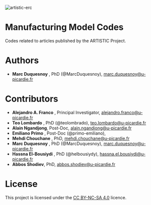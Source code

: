 ![artistic-erc](https://user-images.githubusercontent.com/50483699/86449612-b9113980-bd18-11ea-8ee0-ddd5cf7326a4.png)

Manufacturing Model Codes
========================================================
Codes related to articles published by the ARTISTIC Project.
 
 Authors
 ========================================================
  - **Marc Duquesnoy** , PhD (@MarcDuquesnoy), marc.duquesnoy@u-picardie.fr
  
 Contributors
========================================================
  - **Alejandro A. Franco** , Principal Investigator, alejandro.franco@u-picardie.fr
  - **Teo Lombardo** , PhD (@teolombrado), teo.lombardo@u-picardie.fr
  - **Alain Ngandjong**, Post-Doc, alain.ngandjong@u-picardie.fr
  - **Emiliano Primo** , Post-Doc (@primo-emiliano),
  - **Mehdi Chouchane** , PhD, mehdi.chouchane@u-picardie.fr
  - **Marc Duquesnoy** , PhD (@MarcDuquesnoy), marc.duquesnoy@u-picardie.fr
  - **Hassna El-Bousiydi** , PhD (@helbousiydy), hassna.el.bousiydi@u-picardie.fr
  - **Abbos Shodiev**, PhD, abbos.shodiev@u-picardie.fr
 
 License
========================================================

This project is licensed under the [CC BY-NC-SA 4.0](https://creativecommons.org/licenses/by-nc-sa/4.0/) licence.